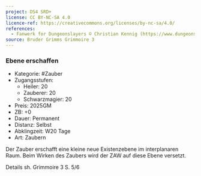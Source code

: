 ```yaml
---
project: DS4 SRD+
license: CC BY-NC-SA 4.0
licence-ref: https://creativecommons.org/licenses/by-nc-sa/4.0/
references: 
  - Fanwerk for Dungeonslayers © Christian Kennig (https://www.dungeonslayers.net/)
source: Bruder Grimms Grimmoire 3
---
```


### Ebene erschaffen

- Kategorie: #Zauber
- Zugangsstufen:
  - Heiler: 20
  - Zauberer: 20
  - Schwarzmagier: 20
- Preis: 2025GM
- ZB: +0
- Dauer: Permanent
- Distanz: Selbst
- Abklingzeit: W20 Tage
- Art: Zaubern

Der Zauber erschafft eine kleine neue Existenzebene im interplanaren Raum. Beim Wirken des Zaubers wird der ZAW auf diese Ebene versetzt.

Details sh. Grimmoire 3 S. 5/6

